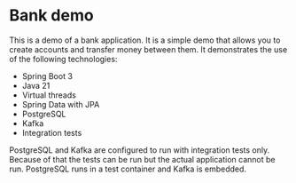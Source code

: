 # Bank demo

This is a demo of a bank application. It is a simple demo that allows you to create accounts and transfer money between them.
It demonstrates the use of the following technologies:

* Spring Boot 3
* Java 21
* Virtual threads
* Spring Data with JPA
* PostgreSQL
* Kafka
* Integration tests

PostgreSQL and Kafka are configured to run with integration tests only. Because of that the tests can be run but the actual
application cannot be run. PostgreSQL runs in a test container and Kafka is embedded. 